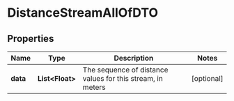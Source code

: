 

# DistanceStreamAllOfDTO

## Properties

Name | Type | Description | Notes
------------ | ------------- | ------------- | -------------
**data** | **List&lt;Float&gt;** | The sequence of distance values for this stream, in meters |  [optional]



